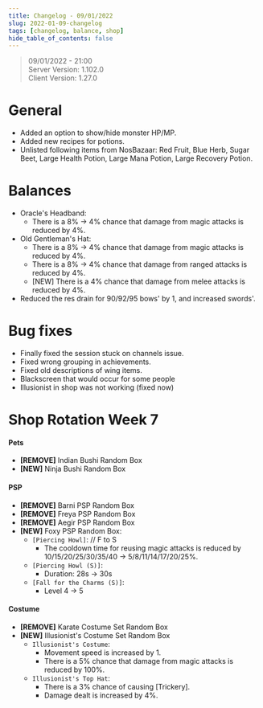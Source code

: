 ```yaml
---
title: Changelog - 09/01/2022
slug: 2022-01-09-changelog
tags: [changelog, balance, shop]
hide_table_of_contents: false
---
```


> 09/01/2022 - 21:00  
> Server Version: 1.102.0  
> Client Version: 1.27.0

# General
- Added an option to show/hide monster HP/MP.
- Added new recipes for potions.
- Unlisted following items from NosBazaar: Red Fruit, Blue Herb, Sugar Beet, Large Health Potion, Large Mana Potion, Large Recovery Potion.

# Balances
- Oracle's Headband:
  - There is a 8% -> 4% chance that damage from magic attacks is reduced by 4%.
- Old Gentleman's Hat:
  - There is a 8% -> 4% chance that damage from magic attacks is reduced by 4%.
  - There is a 8% -> 4% chance that damage from ranged attacks is reduced by 4%.
  - [NEW] There is a 4% chance that damage from melee attacks is reduced by 4%.
- Reduced the res drain for 90/92/95 bows' by 1, and increased swords'.

# Bug fixes
- Finally fixed the session stuck on channels issue.
- Fixed wrong grouping in achievements.
- Fixed old descriptions of wing items.
- Blackscreen that would occur for some people
- Illusionist in shop was not working (fixed now) 

# Shop Rotation Week 7

#### Pets
- **[REMOVE]** Indian Bushi Random Box
- **[NEW]** Ninja Bushi Random Box

#### PSP
- **[REMOVE]** Barni PSP Random Box
- **[REMOVE]** Freya PSP Random Box
- **[REMOVE]** Aegir PSP Random Box
- **[NEW]** Foxy PSP Random Box:
  - `[Piercing Howl]`:  // F to S
    - The cooldown time for reusing magic attacks is reduced by 10/15/20/25/30/35/40 -> 5/8/11/14/17/20/25%.
  - `[Piercing Howl (S)]`:
    - Duration: 28s -> 30s
  - `[Fall for the Charms (S)]`:
    - Level 4 -> 5

#### Costume
- **[REMOVE]** Karate Costume Set Random Box
- **[NEW]** Illusionist's Costume Set Random Box
  - `Illusionist's Costume`:
    - Movement speed is increased by 1.
    - There is a 5% chance that damage from magic attacks is reduced by 100%.
  - `Illusionist's Top Hat`:
    - There is a 3% chance of causing [Trickery].
    - Damage dealt is increased by 4%.